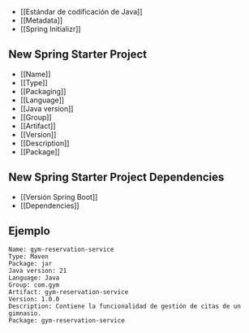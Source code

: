 
- [[Estándar de codificación de Java]]
- [[Metadata]]
- [[Spring Initializr]]

## New Spring Starter Project

- [[Name]]
- [[Type]]
- [[Packaging]]
- [[Language]]
- [[Java version]]
- [[Group]]
- [[Artifact]]
- [[Version]]
- [[Description]]
- [[Package]]

## New Spring Starter Project Dependencies

- [[Versión Spring Boot]]
- [[Dependencies]]

## Ejemplo

```text
Name: gym-reservation-service
Type: Maven
Package: jar
Java version: 21
Language: Java
Group: com.gym
Artifact: gym-reservation-service
Version: 1.0.0
Description: Contiene la funcionalidad de gestión de citas de un gimnasio.
Package: gym-reservation-service
```
